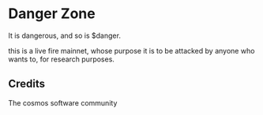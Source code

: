 # Danger Zone

It is dangerous, and so is $danger.

this is a live fire mainnet, whose purpose it is to be attacked by anyone who wants to, for research purposes.  



## Credits

The cosmos software community
